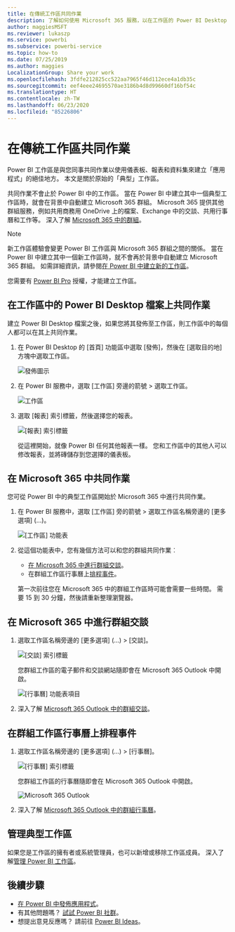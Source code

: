 ```yaml
---
title: 在傳統工作區共同作業
description: 了解如何使用 Microsoft 365 服務，以在工作區的 Power BI Desktop 檔案上共同作業，例如共用商務用 OneDrive 上的檔案、Exchange 中的交談、行事曆及工作等。
author: maggiesMSFT
ms.reviewer: lukaszp
ms.service: powerbi
ms.subservice: powerbi-service
ms.topic: how-to
ms.date: 07/25/2019
ms.author: maggies
LocalizationGroup: Share your work
ms.openlocfilehash: 3fdfe212825cc522aa7965f46d112ece4a1db35c
ms.sourcegitcommit: eef4eee24695570ae3186b4d8d99660df16bf54c
ms.translationtype: HT
ms.contentlocale: zh-TW
ms.lasthandoff: 06/23/2020
ms.locfileid: "85226806"
---
```

# <a name="collaborate-in-a-classic-workspace"></a>在傳統工作區共同作業
Power BI 工作區是與您同事共同作業以使用儀表板、報表和資料集來建立「應用程式」的絕佳地方。 本文是關於原始的「典型」工作區。  

共同作業不會止於 Power BI 中的工作區。 當在 Power BI 中建立其中一個典型工作區時，就會在背景中自動建立 Microsoft 365 群組。 Microsoft 365 提供其他群組服務，例如共用商務用 OneDrive 上的檔案、Exchange 中的交談、共用行事曆和工作等。 深入了解 [Microsoft 365 中的群組](https://support.office.com/article/Create-a-group-in-Office-365-7124dc4c-1de9-40d4-b096-e8add19209e9)。

> [!NOTE]
> 新工作區體驗會變更 Power BI 工作區與 Microsoft 365 群組之間的關係。 當在 Power BI 中建立其中一個新工作區時，就不會再於背景中自動建立 Microsoft 365 群組。 如需詳細資訊，請參閱[在 Power BI 中建立新的工作區](service-create-the-new-workspaces.md)。

您需要有 [Power BI Pro](../fundamentals/service-features-license-type.md) 授權，才能建立工作區。

## <a name="collaborate-on-power-bi-desktop-files-in-a-workspace"></a>在工作區中的 Power BI Desktop 檔案上共同作業
建立 Power BI Desktop 檔案之後，如果您將其發佈至工作區，則工作區中的每個人都可以在其上共同作業。

1. 在 Power BI Desktop 的 [首頁] 功能區中選取 [發佈]，然後在 [選取目的地] 方塊中選取工作區。
   
    ![發佈圖示](media/service-collaborate-power-bi-workspace/power-bi-group-publish-pbix.png)
2. 在 Power BI 服務中，選取 [工作區] 旁邊的箭號 > 選取工作區。
   
    ![工作區](media/service-collaborate-power-bi-workspace/power-bi-workspace-nav-arrow.png)
3. 選取 [報表] 索引標籤，然後選擇您的報表。
   
    ![[報表] 索引標籤](media/service-collaborate-power-bi-workspace/power-bi-workspace-report.png)
   
    從這裡開始，就像 Power BI 任何其他報表一樣。 您和工作區中的其他人可以修改報表，並將磚儲存到您選擇的儀表板。

## <a name="collaborate-in-microsoft-365"></a>在 Microsoft 365 中共同作業
您可從 Power BI 中的典型工作區開始於 Microsoft 365 中進行共同作業。

1. 在 Power BI 服務中，選取 [工作區] 旁的箭號 > 選取工作區名稱旁邊的 [更多選項] (...)。 
   
   ![[工作區] 功能表](media/service-collaborate-power-bi-workspace/power-bi-app-ellipsis.png)
2. 從這個功能表中，您有幾個方法可以和您的群組共同作業︰ 
   
   * [在 Microsoft 365 中進行群組交談](#have-a-group-conversation-in-microsoft-365)。
   * 在群組工作區行事曆上[排程事件](#schedule-an-event-on-the-group-workspace-calendar)。
   
   第一次前往您在 Microsoft 365 中的群組工作區時可能會需要一些時間。 需要 15 到 30 分鐘，然後請重新整理瀏覽器。

## <a name="have-a-group-conversation-in-microsoft-365"></a>在 Microsoft 365 中進行群組交談
1. 選取工作區名稱旁邊的 [更多選項] (...) \> [交談]。 
   
    ![[交談] 索引標籤](media/service-collaborate-power-bi-workspace/power-bi-app-ellipsis.png)
   
   您群組工作區的電子郵件和交談網站隨即會在 Microsoft 365 Outlook 中開啟。
   
   ![[行事曆] 功能表項目](media/service-collaborate-power-bi-workspace/pbi_grps_o365convo.png)
2. 深入了解 [Microsoft 365 Outlook 中的群組交談](https://support.office.com/Article/Have-a-group-conversation-a0482e24-a769-4e39-a5ba-a7c56e828b22)。

## <a name="schedule-an-event-on-the-group-workspace-calendar"></a>在群組工作區行事曆上排程事件
1. 選取工作區名稱旁邊的 [更多選項] (...) \> [行事曆]。 
   
   ![[行事曆] 索引標籤](media/service-collaborate-power-bi-workspace/power-bi-app-ellipsis.png)
   
   您群組工作區的行事曆隨即會在 Microsoft 365 Outlook 中開啟。
   
   ![Microsoft 365 Outlook](media/service-collaborate-power-bi-workspace/pbi_grps_o365_calendar.png)
2. 深入了解 [Microsoft 365 Outlook 中的群組行事曆](https://support.office.com/Article/Add-edit-and-subscribe-to-group-events-0cf1ad68-1034-4306-b367-d75e9818376a)。

## <a name="manage-a-classic-workspace"></a>管理典型工作區
如果您是工作區的擁有者或系統管理員，也可以新增或移除工作區成員。 深入了解[管理 Power BI 工作區](service-manage-app-workspace-in-power-bi-and-office-365.md)。

## <a name="next-steps"></a>後續步驟
* [在 Power BI 中發佈應用程式](service-create-distribute-apps.md)。
* 有其他問題嗎？ [試試 Power BI 社群](https://community.powerbi.com/)。
* 想提出意見反應嗎？ 請前往 [Power BI Ideas](https://ideas.powerbi.com/forums/265200-power-bi)。

